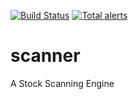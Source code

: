 [![Build Status](https://dev.azure.com/tradingbot/Scanner/_apis/build/status/my-tradingbot.scanner?branchName=master)](https://dev.azure.com/tradingbot/Scanner/_build/latest?definitionId=1&branchName=master)
[![Total alerts](https://img.shields.io/lgtm/alerts/g/my-tradingbot/scanner.svg?logo=lgtm&logoWidth=18)](https://lgtm.com/projects/g/my-tradingbot/scanner/alerts/)
# scanner
A Stock Scanning Engine
